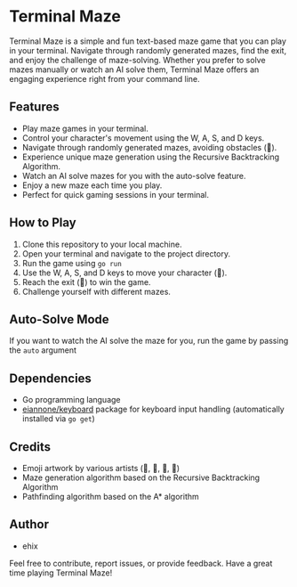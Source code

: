 # Terminal Maze

Terminal Maze is a simple and fun text-based maze game that you can play in your terminal. Navigate through randomly generated mazes, find the exit, and enjoy the challenge of maze-solving. Whether you prefer to solve mazes manually or watch an AI solve them, Terminal Maze offers an engaging experience right from your command line.

## Features

- Play maze games in your terminal.
- Control your character's movement using the W, A, S, and D keys.
- Navigate through randomly generated mazes, avoiding obstacles (🧱).
- Experience unique maze generation using the Recursive Backtracking Algorithm.
- Watch an AI solve mazes for you with the auto-solve feature.
- Enjoy a new maze each time you play.
- Perfect for quick gaming sessions in your terminal.

## How to Play

1. Clone this repository to your local machine.
2. Open your terminal and navigate to the project directory.
3. Run the game using `go run`
4. Use the W, A, S, and D keys to move your character (🧑).
5. Reach the exit (🚪) to win the game.
6. Challenge yourself with different mazes.

## Auto-Solve Mode

If you want to watch the AI solve the maze for you, run the game by passing the `auto` argument

## Dependencies

- Go programming language
- [eiannone/keyboard](https://github.com/eiannone/keyboard) package for keyboard input handling (automatically installed via `go get`)

## Credits

- Emoji artwork by various artists (🏁, 🚪, 🧑, 🧱)
- Maze generation algorithm based on the Recursive Backtracking Algorithm
- Pathfinding algorithm based on the A* algorithm

## Author

- ehix

Feel free to contribute, report issues, or provide feedback. Have a great time playing Terminal Maze!




